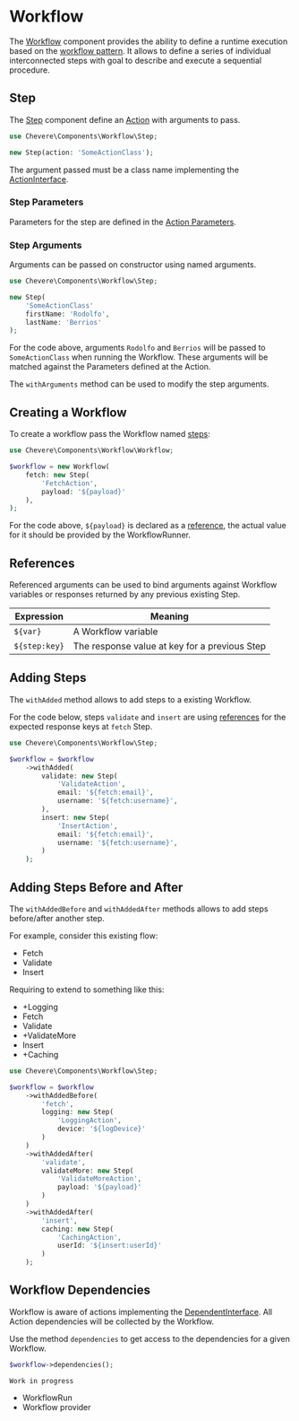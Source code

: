# Workflow

The [Workflow](../reference/Chevere/Components/Workflow/Workflow.md) component provides the ability to define a runtime execution based on the [workflow pattern](https://en.wikipedia.org/wiki/Workflow_pattern). It allows to define a series of individual interconnected steps with goal to describe and execute a sequential procedure.

## Step

The [Step](../reference/Chevere/Components/Workflow/Step.md) component define an [Action](Action.md) with arguments to pass.

```php
use Chevere\Components\Workflow\Step;

new Step(action: 'SomeActionClass');
```

The argument passed must be a class name implementing the [ActionInterface](../reference/Chevere/Interfaces/Action/ActionInterface.md).

### Step Parameters

Parameters for the step are defined in the [Action Parameters](Action.md#parameters).

### Step Arguments

Arguments can be passed on constructor using named arguments.

```php
use Chevere\Components\Workflow\Step;

new Step(
    'SomeActionClass'
    firstName: 'Rodolfo',
    lastName: 'Berrios'
);
```

For the code above, arguments `Rodolfo` and `Berrios` will be passed to `SomeActionClass` when running the Workflow. These arguments will be matched against the Parameters defined at the Action.

The `withArguments` method can be used to modify the step arguments.

## Creating a Workflow

To create a workflow pass the Workflow named [steps](#step):

```php
use Chevere\Components\Workflow\Workflow;

$workflow = new Workflow(
    fetch: new Step(
        'FetchAction',
        payload: '${payload}'
    ),
);
```

For the code above, `${payload}` is declared as a [reference](#references), the actual value for it should be provided by the WorkflowRunner.

## References

Referenced arguments can be used to bind arguments against Workflow variables or responses returned by any previous existing Step.

| Expression    | Meaning                                       |
| ------------- | --------------------------------------------- |
| `${var}`      | A Workflow variable                           |
| `${step:key}` | The response value at key for a previous Step |

## Adding Steps

The `withAdded` method allows to add steps to a existing Workflow.

For the code below, steps `validate` and `insert` are using [references](#references) for the expected response keys at `fetch` Step.

```php
use Chevere\Components\Workflow\Step;

$workflow = $workflow
    ->withAdded(
        validate: new Step(
            'ValidateAction',
            email: '${fetch:email}',
            username: '${fetch:username}',
        ),
        insert: new Step(
            'InsertAction',
            email: '${fetch:email}',
            username: '${fetch:username}',
        )
    );
```

## Adding Steps Before and After

The `withAddedBefore` and `withAddedAfter` methods allows to add steps before/after another step.

For example, consider this existing flow:

* Fetch
* Validate
* Insert

Requiring to extend to something like this:

* +Logging
* Fetch
* Validate
* +ValidateMore
* Insert
* +Caching

```php
use Chevere\Components\Workflow\Step;

$workflow = $workflow
    ->withAddedBefore(
        'fetch',
        logging: new Step(
            'LoggingAction',
            device: '${logDevice}'
        )
    )
    ->withAddedAfter(
        'validate',
        validateMore: new Step(
            'ValidateMoreAction',
            payload: '${payload}'
        )
    )
    ->withAddedAfter(
        'insert',
        caching: new Step(
            'CachingAction',
            userId: '${insert:userId}'
        )
    );
```

## Workflow Dependencies

Workflow is aware of actions implementing the [DependentInterface](../reference/Chevere/Interfaces/Dependent/DependentInterface.md). All Action dependencies will be collected by the Workflow.

Use the method `dependencies` to get access to the dependencies for a given Workflow.

```php
$workflow->dependencies();
```

`Work in progress`

* WorkflowRun
* Workflow provider
